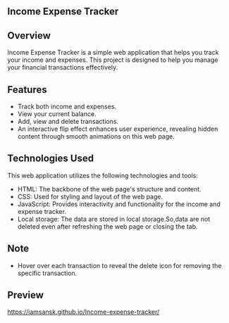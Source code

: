## Income Expense Tracker

## Overview

Income Expense Tracker is a simple web application that helps you track your income and expenses. This project is designed to help you manage your financial transactions effectively.

## Features

- Track both income and expenses.
- View your current balance.
- Add, view and delete transactions.
- An interactive flip effect enhances user experience, revealing hidden content through smooth animations on this web page.
  
## Technologies Used

This web application utilizes the following technologies and tools:

- HTML: The backbone of the web page's structure and content.
- CSS: Used for styling and layout of the web page.
- JavaScript: Provides interactivity and functionality for the income and expense tracker.
- Local storage: The data are stored in local storage.So,data are not deleted even after refreshing the web page or closing the tab.

## Note
 - Hover over each transaction to reveal the delete icon for removing the specific transaction.
   
## Preview
https://iamsansk.github.io/Income-expense-tracker/

